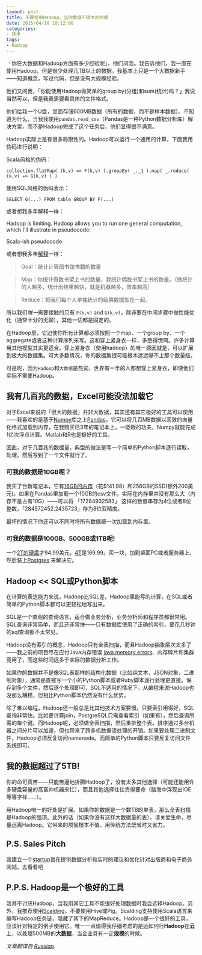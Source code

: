 ```yaml
---
layout: post
title: 不要使用Hadoop，当你数据不够大的时候
date: 2015/04/10 10:12:00
categories:
- 技术
tags:
- Hadoop
---
```


「你在大数据和Hadoop方面有多少经验呢」，他们问我。我告诉他们，我一直在使用Hadoop，但是很少处理几TB以上的数据。我基本上只是一个大数据新手——知道概念，写过代码，但是没有大规模经验。

他们又问我，「你能使用Hadoop做简单的group by(分组)和sum(统计)吗？」我说当然可以，但是我我需要看具体的文件格式。

他们给我一个U盘，里面存储600MB数据（所有的数据，而不是样本数据）。不知道为什么，当我我使用`pandas.read_csv`（Pandas是一种Python数据分析库）解决方案，而不是Hadoop完成了这个任务后，他们显得很不满意。

Hadoop实际上是有很多局限性的。Hadoop可以运行一个通用的计算，下面我用伪码进行说明：

Scala风格的伪码：

	collection.flatMap( (k,v) => F(k,v) ).groupBy( _._1 ).map( _.reduce( (k,v) => G(k,v) ) )

使用SQL风格的伪码表示：

	SELECT G(...) FROM table GROUP BY F(...)

或者想我多年解释一样：

Hadoop is limiting. Hadoop allows you to run one general computation, which I'll illustrate in pseudocode:

Scala-ish pseudocode:

或者想我多年[解释](https://www.chrisstucchio.com/blog/2011/mapreduce_explained.html)一样：

> Goal：统计计算图书馆书籍的数量

>

> Map：你统计奇数书架上书的数量，我统计偶数书架上书的数量。（做统计的人越多，统计出结果越快，就是机器越多，效率越高）

> Reduce：把我们每个人单独统计的结果数据加在一起。

所以我们*唯一*需要接触的只有 `F(k,v)` and `G(k,v)`，除非要在中间步骤中做性能优化（通常十分的无聊），其他一切都是固定的。

在Hadoop里，它迫使你所有计算都必须按照一个map、一个group by、一个aggregate或者这种计算序列来写。这和穿上紧身衣一样，多憋得慌啊。许多计算用其他模型其实更适合。穿上紧身衣（使用hadoop）的唯一原因就是，可以扩展到极大的数据集。可大多数情况，你的数据集很可能根本远远够不上那个数量级。

可是呢，因为`Hadoop`和`大数据`是热词，世界有一半的人都想穿上紧身衣，即使他们实际不需要Hadoop。

## 我有几百兆的数据，Excel可能没法加载它

对于Excel来说的「很大的数据」并非大数据，其实还有其它极好的工具可以使用——我喜欢的是基于[Numpy](http://www.numpy.org/)库之上[Pandas](http://pandas.pydata.org/)。它可以将几百MB数据以高效的向量化格式加载到内存，在我购买已3年的笔记本上，一眨眼的功夫，Numpy就能完成1亿次浮点计算。Matlab和R也是极好的工具。

因此，对于几百兆的数据量，典型的做法是写一个简单的Python脚本逐行读取，处理，然后写到了一个文件就行了。

### 可我的数据是10GB呢？

我买了台新笔记本，它有[16GB的内存](http://www.amazon.com/gp/product/B0076W9Q5A/ref=as_li_ss_tl?ie=UTF8&camp=1789&creative=390957&creativeASIN=B0076W9Q5A&linkCode=as2&tag=christuc-20)（花$141.98）和256GB的SSD(额外200美元)。如果在Pandas里加载一个10GB的csv文件，实际在内存里并没有那么大（内存不是占有10G）——可以将 「17284932583」 这样的数值串存为4位或者8位整数，「284572452.2435723」存为8位双精度。

最坏的情况下你还可以不同时将所有数据都一次加载到内存里。

### 可我的数据是100GB、500GB或1TB呢!

一个[2T的硬盘](http://www.amazon.com/gp/product/B005T3GRN2/ref=as_li_ss_tl?ie=UTF8&camp=1789&creative=390957&creativeASIN=B005T3GRN2&linkCode=as2&tag=christuc-20)才94.99美元，[4T](http://www.amazon.com/gp/product/B005T3GRN2/ref=as_li_ss_tl?ie=UTF8&camp=1789&creative=390957&creativeASIN=B005T3GRN2&linkCode=as2&tag=christuc-20)是169.99。买一块，加到桌面PC或者服务器上，然后装上[Postgres](http://www.postgresql.org/) 来解决它。

## Hadoop << SQL或Python脚本

在计算的表达能力来说，Hadoop比SQL差。Hadoop里能写的计算，在SQL或者简单的Python脚本都可以更轻松地写出来。

SQL是一个直观的查询语言，适合做业务分析，业务分析师和程序员都很常用。SQL查询非常简单，而且还非常快——只有数据库使用了正确的索引，要花几秒钟的sql查询都不太常见。

Hadoop没有索引的概念，Hadoop只有全表扫描，而且Hadoop抽象层次太多了——我之前的项目尽在应付Java内存错误 [java memory errors](https://blog.naaln.com/blog/2013/gc_overhead_limit.html)、内存碎片和集群竞用了，而这些时间远多于实际的数据分析工作。

如果你的数据并不是像SQL表那样的结构化数据（比如纯文本、JSON对象、二进制对象），通常是直接写一个小的Python脚本或者Ruby脚本逐行处理更直接。保存到多个文件，然后逐个处理即可，SQL不适用的情况下，从编程来说Hadoop也没那么糟糕，但相比Python脚本仍然没有什么优势。

除了难以编程，Hadoop还一般总是比其他技术方案要慢。只要索引用得好，SQL查询非常快。比如要计算join，PostgreSQL只需查看索引（如果有），然后查询所需的每个键。而Hadoop呢，必须做全表扫描，然后重排整个表。排序通过多台机器之间分片可以加速，但也带来了跨多机数据流处理的开销。如果要处理二进制文件，Hadoop必须反复访问namenode。而简单的Python脚本只要反复访问文件系统即可。

## 我的数据超过了5TB!

你的命可真苦——只能苦逼地折腾Hadoop了，没有太多其他选择（可能还能用许多硬盘容量的高富帅机器来扛），而且其他选择往往贵得要命（脑海中浮现出IOE等等字样……）。

用Hadoop唯一的好处是扩展。如果你的数据是一个数TB的单表，那么全表扫描是Hadoop的强项。此外的话（如果你没有这样大数据量的表），请关爱生命，尽量远离Hadoop。它带来的烦恼根本不值，用传统方法既省时又省力。

## P.S. Sales Pitch

我建立一个[startup](http://www.bayesianwitch.com/)旨在提供数据分析和实时的建议和优化针对出版商和电子商务网站。去看看吧

## P.P.S. Hadoop是一个极好的工具

我并不讨厌Hadoop，当我用其它工具不能很好处理数据时我会选择Hadoop。另外，我推荐使用[Scalding](https://github.com/twitter/scalding)，不要使用Hive或Pig。Scalding支持使用Scala语言来编写Hadoop任务链，隐藏了其下的MapReduce。Hadoop是一个很好的工具，应该针对特定的例子使用它。唯一一点值得我仔细考虑的是运如何行**Hadoop**在**云**上，以处理500MB的**大数据**，当企业具有一定**规模**的时候。

*文章翻译自 [Russian](http://habrahabr.ru/post/194434/).*
